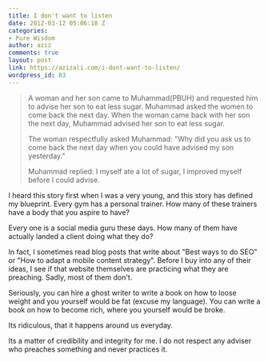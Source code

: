 ```yaml
---
title: I don't want to listen
date: 2012-03-12 05:06:18 Z
categories:
- Pure Wisdom
author: aziz
comments: true
layout: post
link: https://azizali.com/i-dont-want-to-listen/
wordpress_id: 83
---
```


<blockquote>A woman and her son came to Muhammad(PBUH) and requested him to advise her son to eat less sugar. Muhammad asked the women to come back the next day. When the woman came back with her son the next day, Muhammad advised her son to eat less sugar.

The woman respectfully asked Muhammad: "Why did you ask us to come back the next day when you could have advised my son yesterday."

Muhammad replied: I myself ate a lot of sugar, I improved myself before I could advise.</blockquote>


I heard this story first when I was a very young, and this story has defined my blueprint. Every gym has a personal trainer. How many of these trainers have a body that you aspire to have?

Every one is a social media guru these days. How many of them have actually landed a client doing what they do?

In fact, I sometimes read blog posts that write about "Best ways to do SEO" or "How to adapt a mobile content strategy". Before I buy into any of their ideas, I see if that website themselves are practicing what they are preaching. Sadly, most of them don't.

Seriously, you can hire a ghost writer to write a book on how to loose weight and you yourself would be fat (excuse my language). You can write a book on how to become rich, where you yourself would be broke.

Its ridiculous, that it happens around us everyday.

Its a matter of credibility and integrity for me. I do not respect any adviser who preaches something and never practices it.
